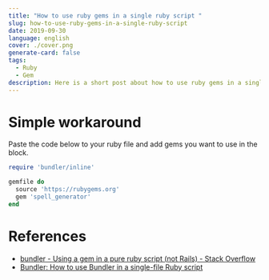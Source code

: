 ```yaml
---
title: "How to use ruby gems in a single ruby script "
slug: how-to-use-ruby-gems-in-a-single-ruby-script
date: 2019-09-30
language: english
cover: ./cover.png
generate-card: false
tags: 
  - Ruby
  - Gem
description: Here is a short post about how to use ruby gems in a single ruby script.
---
```

# Simple workaround

Paste the code below to your ruby file and add gems you want to use in the block.

```ruby
require 'bundler/inline'

gemfile do
  source 'https://rubygems.org'
  gem 'spell_generator'
end
```

# References 
- [bundler - Using a gem in a pure ruby script (not Rails) - Stack Overflow](https://stackoverflow.com/questions/25373689/using-a-gem-in-a-pure-ruby-script-not-rails)
- [Bundler: How to use Bundler in a single-file Ruby script](https://bundler.io/v2.0/guides/bundler_in_a_single_file_ruby_script.html)
